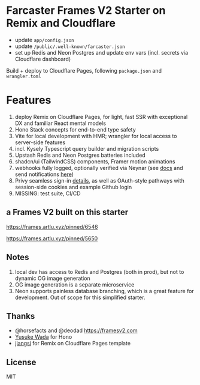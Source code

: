 # Farcaster Frames V2 Starter on Remix and Cloudflare

- update `app/config.json`
- update `/public/.well-known/farcaster.json`
- set up Redis and Neon Postgres and update env vars (incl. secrets via Cloudflare dashboard)

Build + deploy to Cloudflare Pages, following `package.json` and `wrangler.toml`

# Features

1. deploy Remix on Cloudflare Pages, for light, fast SSR with exceptional DX and familiar React mental models
2. Hono Stack concepts for end-to-end type safety
3. Vite for local development with HMR; wrangler for local access to server-side features
4. incl. Kysely Typescript query builder and migration scripts
5. Upstash Redis and Neon Postgres batteries included
6. shadcn/ui (TailwindCSS) components, Framer motion animations
7. webhooks fully logged, optionally verified via Neynar (see [docs](https://docs.neynar.com/reference/fetch-notification-tokens) and send notifications [here](https://docs.neynar.com/reference/publish-frame-notifications))
8. Privy seamless sign-in [details](https://docs.privy.io/guide/react/recipes/misc/farcaster-frames#build-a-farcaster-frame-with-privy), as well as OAuth-style pathways with session-side cookies and example Github login 
9. MISSING: test suite, CI/CD

## a Frames V2 built on this starter 

https://frames.artlu.xyz/pinned/6546

https://frames.artlu.xyz/pinned/5650

## Notes

1. local dev has access to Redis and Postgres (both in prod), but not to dynamic OG image generation  
2. OG image generation is a separate microservice
3. Neon supports painless database branching, which is a great feature for development. Out of scope for this simplified starter.

## Thanks

- @horsefacts and @deodad https://framesv2.com
- [Yusuke Wada](https://github.com/yusukebe) for Hono
- [jiangsi](https://github.com/jiangsi) for Remix on Cloudflare Pages template 

## License

MIT
